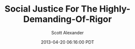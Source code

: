 ---
layout: podcast
title: "Social Justice For The Highly-Demanding-Of-Rigor"
author: Scott Alexander
description: https://slatestarcodex.com/2013/04/20/social-justice-for-the-highly-demanding-of-rigor/
date: 2013-04-20 06:16:00 PDT
length: 3242724
duration: 811
guid: social-justice-for-the-highly-demanding-of-rigor
---
